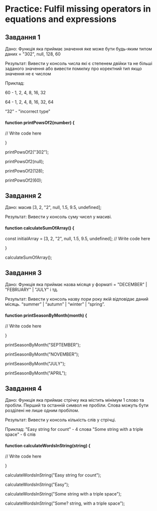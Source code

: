 # Practice: Fulfil missing operators in equations and expressions


## Завдання 1 
Дано: Функція яка приймає значення яке може бути будь-яким типом даних = "302", null, 128, 60

Результат: Вивести у консоль числа які є степенем двійки та не більші заданого значення або вивести помилку про коректний тип якщо значення не є числом

Приклад:

60 - 1, 2, 4, 8, 16, 32

64 - 1, 2, 4, 8, 16, 32, 64

“32” - "incorrect type"

#### function printPowsOf2(number) {

 // Write code here
 
}
 
printPowsOf2("302");

printPowsOf2(null);

printPowsOf2(128);

printPowsOf2(60);


## Завдання 2 

Дано: масив [3, 2, "2", null, 1.5, 9.5, undefined];

Результат: Вивести у консоль суму чисел у масиві.

#### function calculateSumOfArray() {

 const initialArray = [3, 2, "2", null, 1.5, 9.5, undefined];
 // Write code here
 
}
 
calculateSumOfArray();


## Завдання 3 

Дано: Функція яка приймає назва місяця у форматі = "DECEMBER" | "FEBRUARY" | "JULY" і тд.

Результат: Вивести у консоль назву пори року якій відповідає даний місяць. “summer” | “autumn” | “winter” | “spring”.

#### function printSeasonByMonth(month) {

 // Write code here
 
}
 
printSeasonByMonth("SEPTEMBER");

printSeasonByMonth("NOVEMBER");

printSeasonByMonth("JULY");

printSeasonByMonth("APRIL");


## Завдання 4 

Дано: Функція яка приймає стрічку яка містить мінімум 1 слово та пробіли. Перший та останній символ не пробіли. Слова можуть бути розділені не лише одним пробілом.

Результат: Вивести у консоль кількість слів у стрічці.

Приклад: 
"Easy string for count" - 4 слова 
"Some string with a triple space" - 6 слів

#### function calculateWordsInString(string) {

 // Write code here
 
}

calculateWordsInString("Easy string for count");

calculateWordsInString("Easy");

calculateWordsInString("Some string with a triple   space");

calculateWordsInString("Some?  string, with a triple   space");






